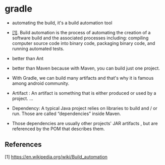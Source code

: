 # gradle

- automating the build, it's a build automation tool
- [[1]](#1). Build automation is the process of automating the creation of a software build and the associated processes including: compiling computer source code into binary code, packaging binary code, and running automated tests.
- better than Ant
- better than Maven because with Maven, you can build just one project. 
- With Gradle, we can build many artifacts and that's why it is famous among android community.

- Artifact : An artifact is something that is either produced or used by a project. ... 
- Dependency: A typical Java project relies on libraries to build and / or run. Those are called “dependencies” inside Maven. 
- Those dependencies are usually other projects' JAR artifacts , but are referenced by the POM that describes them.


## References
<a id="1">[1]</a> 
https://en.wikipedia.org/wiki/Build_automation
